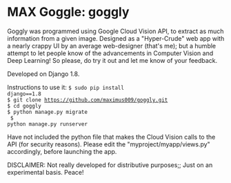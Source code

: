 # MAX Goggle: goggly

Goggly was programmed using Google Cloud Vision API, to extract as much information from a given image. Designed as a "Hyper-Crude" web app with a nearly crappy UI by an average web-designer (that's me); but a humble attempt to let people know of the advancements in Computer Vision and Deep Learning! So please, do try it out and let me know of your feedback.

Developed on Django 1.8.

Instructions to use it:
<code>$ sudo pip install django==1.8</code><br>
<code>$ git clone https://github.com/maximus009/goggly.git</code><br>
<code>$ cd goggly</code><br>
<code>$ python manage.py migrate<br>
      $ python manage.py runserver </code>

Have not included the python file that makes the Cloud Vision calls to the API (for security reasons). Please edit the "myproject/myapp/views.py" accordingly, before launching the app.

DISCLAIMER: Not really developed for distributive purposes;; Just on an experimental basis. Peace!
